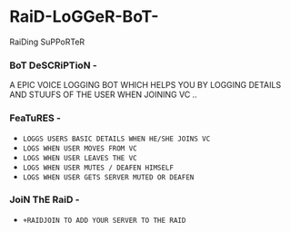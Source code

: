 # RaiD-LoGGeR-BoT-
RaiDing SuPPoRTeR

### BoT DeSCRiPTioN - 
A EPIC VOICE LOGGING BOT WHICH HELPS YOU BY LOGGING DETAILS AND STUUFS OF THE USER  WHEN JOINING VC .. 

### FeaTuRES - 
* `LOGGS USERS BASIC DETAILS WHEN HE/SHE JOINS VC`
* `LOGS WHEN USER MOVES FROM VC`
* `LOGS WHEN USER LEAVES THE VC`
* `LOGS WHEN USER MUTES / DEAFEN HIMSELF`
* `LOGS WHEN USER GETS SERVER MUTED OR DEAFEN`

### JoiN ThE RaiD - 
* `+RAIDJOIN TO ADD YOUR SERVER TO THE RAID`


